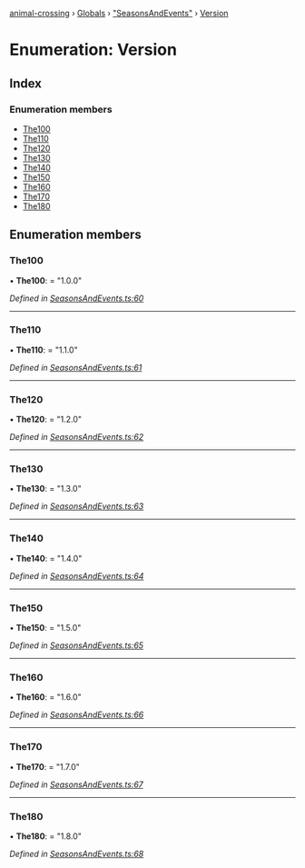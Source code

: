 [animal-crossing](../README.md) › [Globals](../globals.md) › ["SeasonsAndEvents"](../modules/_seasonsandevents_.md) › [Version](_seasonsandevents_.version.md)

# Enumeration: Version

## Index

### Enumeration members

* [The100](_seasonsandevents_.version.md#the100)
* [The110](_seasonsandevents_.version.md#the110)
* [The120](_seasonsandevents_.version.md#the120)
* [The130](_seasonsandevents_.version.md#the130)
* [The140](_seasonsandevents_.version.md#the140)
* [The150](_seasonsandevents_.version.md#the150)
* [The160](_seasonsandevents_.version.md#the160)
* [The170](_seasonsandevents_.version.md#the170)
* [The180](_seasonsandevents_.version.md#the180)

## Enumeration members

###  The100

• **The100**: = "1.0.0"

*Defined in [SeasonsAndEvents.ts:60](https://github.com/Norviah/animal-crossing/blob/cd5681f/module/types/SeasonsAndEvents.ts#L60)*

___

###  The110

• **The110**: = "1.1.0"

*Defined in [SeasonsAndEvents.ts:61](https://github.com/Norviah/animal-crossing/blob/cd5681f/module/types/SeasonsAndEvents.ts#L61)*

___

###  The120

• **The120**: = "1.2.0"

*Defined in [SeasonsAndEvents.ts:62](https://github.com/Norviah/animal-crossing/blob/cd5681f/module/types/SeasonsAndEvents.ts#L62)*

___

###  The130

• **The130**: = "1.3.0"

*Defined in [SeasonsAndEvents.ts:63](https://github.com/Norviah/animal-crossing/blob/cd5681f/module/types/SeasonsAndEvents.ts#L63)*

___

###  The140

• **The140**: = "1.4.0"

*Defined in [SeasonsAndEvents.ts:64](https://github.com/Norviah/animal-crossing/blob/cd5681f/module/types/SeasonsAndEvents.ts#L64)*

___

###  The150

• **The150**: = "1.5.0"

*Defined in [SeasonsAndEvents.ts:65](https://github.com/Norviah/animal-crossing/blob/cd5681f/module/types/SeasonsAndEvents.ts#L65)*

___

###  The160

• **The160**: = "1.6.0"

*Defined in [SeasonsAndEvents.ts:66](https://github.com/Norviah/animal-crossing/blob/cd5681f/module/types/SeasonsAndEvents.ts#L66)*

___

###  The170

• **The170**: = "1.7.0"

*Defined in [SeasonsAndEvents.ts:67](https://github.com/Norviah/animal-crossing/blob/cd5681f/module/types/SeasonsAndEvents.ts#L67)*

___

###  The180

• **The180**: = "1.8.0"

*Defined in [SeasonsAndEvents.ts:68](https://github.com/Norviah/animal-crossing/blob/cd5681f/module/types/SeasonsAndEvents.ts#L68)*
